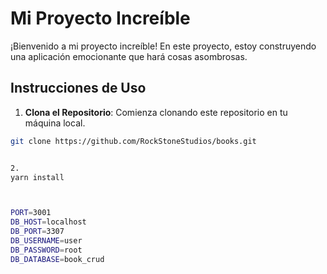 # Mi Proyecto Increíble

¡Bienvenido a mi proyecto increíble! En este proyecto, estoy construyendo una aplicación emocionante que hará cosas asombrosas.

## Instrucciones de Uso

1. **Clona el Repositorio**: Comienza clonando este repositorio en tu máquina local.

```bash
git clone https://github.com/RockStoneStudios/books.git


2. 
yarn install



PORT=3001
DB_HOST=localhost
DB_PORT=3307
DB_USERNAME=user
DB_PASSWORD=root
DB_DATABASE=book_crud




